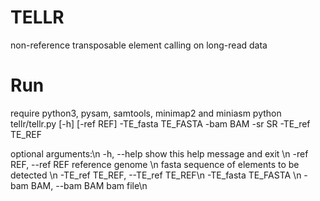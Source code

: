 # TELLR

non-reference transposable element calling on long-read data 

# Run
require python3, pysam, samtools, minimap2 and miniasm
python tellr/tellr.py [-h] [-ref REF] -TE_fasta TE_FASTA -bam BAM -sr SR -TE_ref TE_REF


optional arguments:\n
  -h, --help            show this help message and exit \n
  -ref REF, --ref REF   reference genome \n
                        fasta sequence of elements to be detected \n
  -TE_ref TE_REF, --TE_ref TE_REF\n
  -TE_fasta TE_FASTA \n
  -bam BAM, --bam BAM   bam file\n